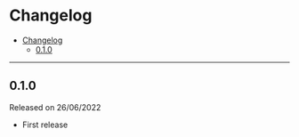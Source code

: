 # Changelog

- [Changelog](#changelog)
  - [0.1.0](#010)

---

## 0.1.0

Released on 26/06/2022

- First release